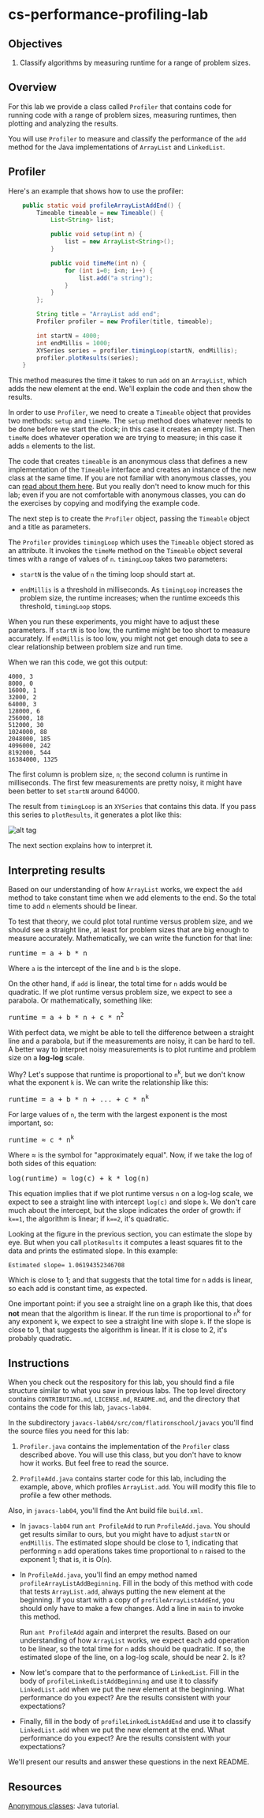 # cs-performance-profiling-lab


## Objectives

1.  Classify algorithms by measuring runtime for a range of problem sizes.


## Overview

For this lab we provide a class called `Profiler` that contains code for running code with a range of problem sizes, measuring runtimes, then plotting and analyzing the results.

You will use `Profiler` to measure and classify the performance of the `add` method for the Java implementations of `ArrayList` and `LinkedList`.


## Profiler

Here's an example that shows how to use the profiler:

```java
	public static void profileArrayListAddEnd() {
		Timeable timeable = new Timeable() {
			List<String> list;

			public void setup(int n) {
				list = new ArrayList<String>();
			}

			public void timeMe(int n) {
				for (int i=0; i<n; i++) {
					list.add("a string");
				}
			}
		};

		String title = "ArrayList add end";
		Profiler profiler = new Profiler(title, timeable);

		int startN = 4000;
		int endMillis = 1000;
		XYSeries series = profiler.timingLoop(startN, endMillis);
		profiler.plotResults(series);
	}
```

This method measures the time it takes to run `add` on an `ArrayList`, which adds the new element at the end.  We'll explain the code and then show the results.

In order to use `Profiler`, we need to create a `Timeable` object that provides two methods: `setup` and `timeMe`.  The `setup` method does whatever needs to be done before we start the clock; in this case it creates an empty list.  Then `timeMe` does whatever operation we are trying to measure; in this case it adds `n` elements to the list.

The code that creates `timeable` is an anonymous class that defines a new implementation of the `Timeable` interface and creates an instance of the new class at the same time.  If you are not familiar with anonymous classes, you can [read about them here](https://docs.oracle.com/javase/tutorial/java/javaOO/anonymousclasses.html).  But you really don't need to know much for this lab; even if you are not comfortable with anonymous classes, you can do the exercises by copying and modifying the example code.

The next step is to create the `Profiler` object, passing the `Timeable` object and a title as parameters.

The `Profiler` provides `timingLoop` which uses the `Timeable` object stored as an attribute.  It invokes the `timeMe` method on the `Timeable` object several times with a range of values of `n`.  `timingLoop` takes two parameters:

* `startN` is the value of `n` the timing loop should start at.

* `endMillis` is a threshold in milliseconds.  As `timingLoop` increases the problem size, the runtime increases; when the runtime exceeds this threshold, `timingLoop` stops.

When you run these experiments, you might have to adjust these parameters.  If `startN` is too low, the runtime might be too short to measure accurately.  If `endMillis` is too low, you might not get enough data to see a clear relationship between problem size and run time.

When we ran this code, we got this output:

    4000, 3
    8000, 0
    16000, 1
    32000, 2
    64000, 3
    128000, 6
    256000, 18
    512000, 30
    1024000, 88
    2048000, 185
    4096000, 242
    8192000, 544
    16384000, 1325

The first column is problem size, `n`; the second column is runtime in milliseconds.  The first few measurements are pretty noisy, it might have been better to set `startN` around 64000.

The result from `timingLoop` is an `XYSeries` that contains this data.  If you pass this series to `plotResults`, it generates a plot like this:

![alt tag](https://raw.githubusercontent.com/learn-co-curriculum/cs-performance-profiling-lab/wip-master/figure01small.png?token=ABy37cfczPApUYfj3_8OB_H6TZwO4GMgks5W2dLGwA%3D%3D)

The next section explains how to interpret it.


## Interpreting results

Based on our understanding of how `ArrayList` works, we expect the `add` method to take constant time when we add elements to the end.  So the total time to add `n` elements should be linear.

To test that theory, we could plot total runtime versus problem size, and we should see a straight line, at least for problem sizes that are big enough to measure accurately.  Mathematically, we can write the function for that line:

<tt>runtime = a + b * n</tt>

Where `a` is the intercept of the line and `b` is the slope.

On the other hand, if `add` is linear, the total time for `n` adds would be quadratic.  If we plot runtime versus problem size, we expect to see a parabola.  Or mathematically, something like:

<tt>runtime = a + b * n + c * n<sup>2</sup> </tt>

With perfect data, we might be able to tell the difference between a straight line and a parabola, but if the measurements are noisy, it can be hard to tell.  A better way to interpret noisy measurements is to plot runtime and problem size on a **log-log** scale.

Why?  Let's suppose that runtime is proportional to `n`<sup>k</sup>, but we don't know what the exponent `k` is.  We can write the relationship like this:

<tt>runtime = a + b * n + ... + c * n<sup>k</sup> </tt>

For large values of `n`, the term with the largest exponent is the most important, so:

<tt>runtime ≈ c * n<sup>k</sup> </tt>

Where ≈ is the symbol for "approximately equal".  Now, if we take the log of both sides of this equation:

<tt>log(runtime) ≈ log(c) + k * log(n) </tt>

This equation implies that if we plot runtime versus `n` on a log-log scale, we expect to see a straight line with intercept `log(c)` and slope `k`.  We don't care much about the intercept, but the slope indicates the order of growth: if `k==1`, the algorithm is linear; if `k==2`, it's quadratic.

Looking at the figure in the previous section, you can estimate the slope by eye.  But when you call `plotResults` it computes a least squares fit to the data and prints the estimated slope.  In this example:

    Estimated slope= 1.06194352346708

Which is close to 1; and that suggests that the total time for `n` adds is linear, so each add is constant time, as expected.

One important point: if you see a straight line on a graph like this, that does **not** mean that the algorithm is linear.  If the run time is proportional to `n`<sup>k</sup> for any exponent `k`, we expect to see a straight line with slope `k`.  If the slope is close to 1, that suggests the algorithm is linear.  If it is close to 2, it's probably quadratic.


## Instructions

When you check out the respository for this lab, you should find a file structure similar to what you saw in previous labs.  The top level directory contains `CONTRIBUTING.md`, `LICENSE.md`, `README.md`, and the directory that contains the code for this lab, `javacs-lab04`.

In the subdirectory `javacs-lab04/src/com/flatironschool/javacs` you'll find the source files you need for this lab:

1.  `Profiler.java` contains the implementation of the `Profiler` class described above.  You will use this class, but you don't have to know how it works.  But feel free to read the source.

2.  `ProfileAdd.java` contains starter code for this lab, including the example, above, which profiles `ArrayList.add`.  You will modify this file to profile a few other methods.

Also, in `javacs-lab04`, you'll find the Ant build file `build.xml`.

*  In `javacs-lab04` run `ant ProfileAdd` to run `ProfileAdd.java`.  You should get results similar to ours, but you might have to adjust `startN` or `endMillis`.  The estimated slope should be close to 1, indicating that performing `n` add operations takes time proportional to `n` raised to the exponent 1; that is, it is O(`n`).

*  In `ProfileAdd.java`, you'll find an empy method named `profileArrayListAddBeginning`.  Fill in the body of this method with code that tests `ArrayList.add`, always putting the new element at the beginning.  If you start with a copy of `profileArrayListAddEnd`, you should only have to make a few changes.  Add a line in `main` to invoke this method.

    Run `ant ProfileAdd` again and interpret the results.  Based on our understanding of how `ArrayList` works, we expect each add operation to be linear, so the total time for `n` adds should be quadratic.  If so, the estimated slope of the line, on a log-log scale, should be near 2.  Is it?

*  Now let's compare that to the performance of `LinkedList`.  Fill in the body of `profileLinkedListAddBeginning` and use it to classify `LinkedList.add` when we put the new element at the beginning.  What performance do you expect?  Are the results consistent with your expectations?

*  Finally, fill in the body of `profileLinkedListAddEnd` and use it to classify `LinkedList.add` when we put the new element at the end.  What performance do you expect?  Are the results consistent with your expectations?

We'll present our results and answer these questions in the next README.


## Resources

[Anonymous classes](https://docs.oracle.com/javase/tutorial/java/javaOO/anonymousclasses.html): Java tutorial.
